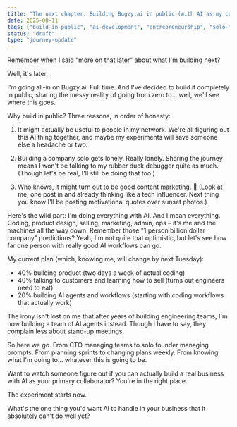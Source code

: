 ```yaml
---
title: "The next chapter: Building Bugzy.ai in public (with AI as my co-founder)"
date: 2025-08-11
tags: ["build-in-public", "ai-development", "entrepreneurship", "solo-founder", "bugzy"]
status: "draft"
type: "journey-update"
---
```


Remember when I said "more on that later" about what I'm building next?

Well, it's later.

I'm going all-in on Bugzy.ai. Full time. And I've decided to build it completely in public, sharing the messy reality of going from zero to… well, we'll see where this goes.

Why build in public? Three reasons, in order of honesty:

1. It might actually be useful to people in my network. We're all figuring out this AI thing together, and maybe my experiments will save someone else a headache or two.

2. Building a company solo gets lonely. Really lonely. Sharing the journey means I won't be talking to my rubber duck debugger quite as much. (Though let's be real, I'll still be doing that too.)

3. Who knows, it might turn out to be good content marketing. 🤷 
(Look at me, one post in and already thinking like a tech influencer. Next thing you know I'll be posting motivational quotes over sunset photos.)

Here's the wild part: I'm doing everything with AI. And I mean everything. Coding, product design, selling, marketing, admin, ops – it's me and the machines all the way down. Remember those "1 person billion dollar company" predictions? Yeah, I'm not quite that optimistic, but let's see how far one person with really good AI workflows can go.

My current plan (which, knowing me, will change by next Tuesday):
- 40% building product (two days a week of actual coding)
- 40% talking to customers and learning how to sell (turns out engineers need to eat)
- 20% building AI agents and workflows (starting with coding workflows that actually work)

The irony isn't lost on me that after years of building engineering teams, I'm now building a team of AI agents instead. Though I have to say, they complain less about stand-up meetings.

So here we go. From CTO managing teams to solo founder managing prompts. From planning sprints to changing plans weekly. From knowing what I'm doing to… whatever this is going to be.

Want to watch someone figure out if you can actually build a real business with AI as your primary collaborator? You're in the right place.

The experiment starts now.

What's the one thing you'd want AI to handle in your business that it absolutely can't do well yet?